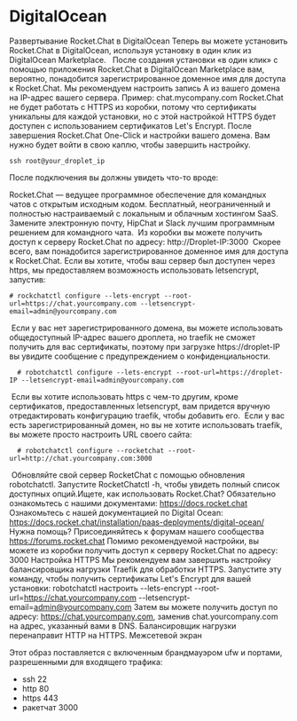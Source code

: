 # DigitalOcean
Развертывание Rocket.Chat в DigitalOcean
Теперь вы можете установить Rocket.Chat в DigitalOcean, используя установку в один клик из DigitalOcean Marketplace.
​
​
После создания установки «в один клик» с помощью приложения Rocket.Chat в DigitalOcean Marketplace вам, вероятно, понадобится зарегистрированное доменное имя для доступа к Rocket.Chat.
Мы рекомендуем настроить запись A из вашего домена на IP-адрес вашего сервера. Пример: chat.mycompany.com
Rocket.Chat не будет работать с HTTPS из коробки, потому что сертификаты уникальны для каждой установки, но с этой настройкой HTTPS будет доступен с использованием сертификатов Let's Encrypt.
После завершения Rocket.Chat One-Click и настройки вашего домена. Вам нужно будет войти в свою каплю, чтобы завершить настройку.
```
ssh root@your_droplet_ip
```
После подключения вы должны увидеть что-то вроде:

Rocket.Chat — ведущее программное обеспечение для командных чатов с открытым исходным кодом. Бесплатный, неограниченный и полностью настраиваемый с локальным и облачным хостингом SaaS.
Замените электронную почту, HipChat и Slack лучшим программным решением для командного чата.
​
  Из коробки вы можете получить доступ к серверу Rocket.Chat по адресу: http://Droplet-IP:3000
​
Скорее всего, вам понадобится зарегистрированное доменное имя для доступа к Rocket.Chat. Если вы хотите, чтобы ваш сервер был доступен через https, мы предоставляем возможность использовать letsencrypt, запустив:
  ```
  # rockchatctl configure --lets-encrypt --root-url=https://chat.yourcompany.com --letsencrypt-email=admin@yourcompany.com
  ```
​
Если у вас нет зарегистрированного домена, вы можете использовать общедоступный IP-адрес вашего дроплета, но traefik не сможет получить для вас сертификаты, поэтому при загрузке https://droplet-IP вы увидите сообщение с предупреждением о конфиденциальности.
```
  # robotchatctl configure --lets-encrypt --root-url=https://droplet-IP --letsencrypt-email=admin@yourcompany.com
```
​
Если вы хотите использовать https с чем-то другим, кроме сертификатов, предоставленных letsencrypt, вам придется вручную отредактировать конфигурацию traefik, чтобы добавить его.
​
Если у вас есть зарегистрированный домен, но вы не хотите использовать traefik, вы можете просто настроить URL своего сайта:
```
  # robotchatctl configure --rocketchat --root-url=http://chat.yourcompany.com:3000
```
​
Обновляйте свой сервер RocketChat с помощью обновления robotchatctl. Запустите RocketChatctl -h, чтобы увидеть полный список доступных опций.
​
Ищете, как использовать Rocket.Chat? Обязательно ознакомьтесь с нашими документами: https://docs.rocket.chat
​
Ознакомьтесь с нашей документацией по Digital Ocean: https://docs.rocket.chat/installation/paas-deployments/digital-ocean/
​
Нужна помощь? Присоединяйтесь к форумам нашего сообщества https://forums.rocket.chat
Помимо рекомендуемой настройки, вы можете из коробки получить доступ к серверу Rocket.Chat по адресу: 3000
Настройка HTTPS
Мы рекомендуем вам завершить настройку балансировщика нагрузки Traefik для обработки HTTPS. Запустите эту команду, чтобы получить сертификаты Let's Encrypt для вашей установки:
robotchatctl настроить --lets-encrypt --root-url=https://chat.yourcompany.com --letsencrypt-email=admin@yourcompany.com
Затем вы можете получить доступ по адресу: https://chat.yourcompany.com, заменив chat.yourcompany.com на адрес, указанный вами в DNS.
Балансировщик нагрузки перенаправит HTTP на HTTPS.
Межсетевой экран

Этот образ поставляется с включенным брандмауэром ufw и портами, разрешенными для входящего трафика:

- ssh 22
- http 80
- https 443
- ракетчат 3000
